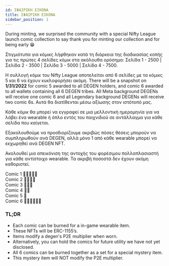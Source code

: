 ```yaml
---
id: ΣΦΑΙΡΙΚΗ ΕΙΚΟΝΑ
title: ΣΦΑΙΡΙΚΗ ΕΙΚΟΝΑ
sidebar_position: 1
---
```


During minting, we surprised the community with a special Nifty League launch comic collection to say thank you for minting our collection and for being early 😁

Στιγμιότυπα για κόμικς λήφθηκαν κατά τη διάρκεια της διαδικασίας κοπής για τις πρώτες 4 σελίδες κόμικ στα ακόλουθα ορόσημα: Σελίδα 1 - 2500 | Σελίδα 2 - 3500 | Σελίδα 3 - 5000 | Σελίδα 4 - 7500.

Η συλλογή κόμικ του Nifty League αποτελείται από 6 σελίδες με τα κόμικς 5 και 6 να έχουν κυκλοφορήσει ακόμη. There will be a snapshot on **1/31/2022** for comic 5 awarded to all DEGEN holders, and comic 6 awarded to all wallets containing all 6 DEGEN tribes. All Meta background DEGENs will receive one comic 6 and all Legendary background DEGENs will receive two comic 6s. Αυτά θα διατίθενται μέσω αξίωσης στον ιστότοπό μας.

Κάθε κόμικ θα μπορεί να εγγραφεί σε μια μελλοντική ημερομηνία για να λάβει ένα wearable ή όπλο εντός του παιχνιδιού σε αντάλλαγμα για κάθε σελίδα που καίγεται.

Εξακολουθούμε να προσδιορίζουμε ακριβώς πόσες θέσεις μπορούν να συμπληρωθούν ανά DEGEN, αλλά μόνο 1 από κάθε wearable μπορεί να εκχωρηθεί ανά DEGEN NFT.

Ακολουθεί μια απεικόνιση της αντοχής του φορέσιμου πολλαπλασιαστή για κάθε αντίστοιχο wearable. Τα ακριβή ποσοστά δεν έχουν ακόμη καθοριστεί.

Comic 1 💪💪💪💪💪  
Comic 2 💪💪💪💪  
Comic 3 💪💪💪  
Comic 4 💪💪  
Comic 5 💪  
Comic 6 💪💪💪💪💪💪

### TL;DR

- Each comic can be burned for a in-game wearable item.
- These NFTs will be ERC-1155’s.
- Items modify a degen's P2E multiplier when worn.
- Alternatively, you can hold the comics for future utility we have not yet disclosed.
- All 6 comics can be burned together as a set for a special mystery item.
- This mystery item will NOT modify the P2E multiplier.
